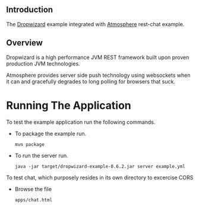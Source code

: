 ## Introduction

The [Dropwizard](http://dropwizard.codahale.com/) example integrated with [Atmosphere](https://github.com/Atmosphere/atmosphere) rest-chat example.

## Overview

Dropwizard is a high performance JVM REST framework built upon proven production JVM technologies.

Atmosphere provides server side push technology using websockets when it can and
gracefully degrades to long polling for browsers that suck.

# Running The Application

To test the example application run the following commands.

*   To package the example run.

        mvn package

*   To run the server run.

        java -jar target/dropwizard-example-0.6.2.jar server example.yml

To test chat, which purposely resides in its own directory to excercise CORS

*   Browse the file

        apps/chat.html

